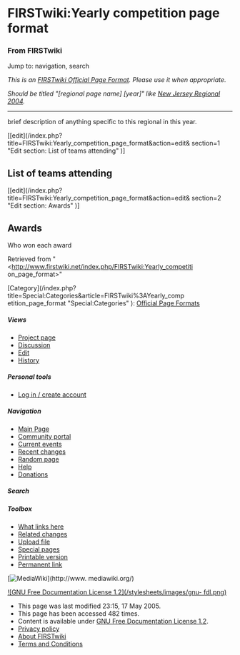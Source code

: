 # FIRSTwiki:Yearly competition page format

### From FIRSTwiki

Jump to: navigation, search

_This is an [FIRSTwiki Official Page Format](/index.php/FIRSTwiki:Page_formats
"FIRSTwiki:Page formats" ). Please use it when appropriate._

_Should be titled "[regional page name] [year]" like [New Jersey Regional
2004](/index.php/New_Jersey_Regional_2004 "New Jersey Regional 2004" )._

* * *

brief description of anything specific to this regional in this year.

[[edit](/index.php?title=FIRSTwiki:Yearly_competition_page_format&action=edit&
section=1 "Edit section: List of teams attending" )]

## List of teams attending

[[edit](/index.php?title=FIRSTwiki:Yearly_competition_page_format&action=edit&
section=2 "Edit section: Awards" )]

## Awards

Who won each award

Retrieved from "<http://www.firstwiki.net/index.php/FIRSTwiki:Yearly_competiti
on_page_format>"

[Category](/index.php?title=Special:Categories&article=FIRSTwiki%3AYearly_comp
etition_page_format "Special:Categories" ): [Official Page
Formats](/index.php/Category:Official_Page_Formats "Category:Official Page
Formats" )

##### Views

  * [Project page](/index.php/FIRSTwiki:Yearly_competition_page_format)
  * [Discussion](/index.php?title=FIRSTwiki_talk:Yearly_competition_page_format&action=edit)
  * [Edit](/index.php?title=FIRSTwiki:Yearly_competition_page_format&action=edit)
  * [History](/index.php?title=FIRSTwiki:Yearly_competition_page_format&action=history)

##### Personal tools

  * [Log in / create account](/index.php?title=Special:Userlogin&returnto=FIRSTwiki:Yearly_competition_page_format)

[](/index.php/Main_Page "Main Page" )

##### Navigation

  * [Main Page](/index.php/Main_Page)
  * [Community portal](/index.php/FIRSTwiki:Community_portal)
  * [Current events](/index.php/Current_events)
  * [Recent changes](/index.php/Special:Recentchanges)
  * [Random page](/index.php/Special:Random)
  * [Help](/index.php/Help:Contents)
  * [Donations](/index.php/FIRSTwiki:Site_support)

##### Search



##### Toolbox

  * [What links here](/index.php/Special:Whatlinkshere/FIRSTwiki:Yearly_competition_page_format)
  * [Related changes](/index.php/Special:Recentchangeslinked/FIRSTwiki:Yearly_competition_page_format)
  * [Upload file](/index.php/Special:Upload)
  * [Special pages](/index.php/Special:Specialpages)
  * [Printable version](/index.php?title=FIRSTwiki:Yearly_competition_page_format&printable=yes)
  * [Permanent link](/index.php?title=FIRSTwiki:Yearly_competition_page_format&oldid=40346)

[![MediaWiki](/skins/common/images/poweredby_mediawiki_88x31.png)](http://www.
mediawiki.org/)

[![GNU Free Documentation License 1.2](/stylesheets/images/gnu-
fdl.png)](http://www.gnu.org/copyleft/fdl.html)

  * This page was last modified 23:15, 17 May 2005.
  * This page has been accessed 482 times.
  * Content is available under [GNU Free Documentation License 1.2](http://www.gnu.org/copyleft/fdl.html "http://www.gnu.org/copyleft/fdl.html" ).
  * [Privacy policy](/index.php/FIRSTwiki:Privacy_policy "FIRSTwiki:Privacy policy" )
  * [About FIRSTwiki](/index.php/FIRSTwiki:About "FIRSTwiki:About" )
  * [Terms and Conditions](/index.php/FIRSTwiki:Terms_and_conditions "FIRSTwiki:Terms and conditions" )

